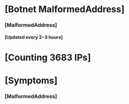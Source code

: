 # [Botnet MalformedAddress]
### [MalformedAddress]
#### [Updated every 2~3 hours]

# [Counting 3683 IPs]

# [Symptoms] 
###   [MalformedAddress]
